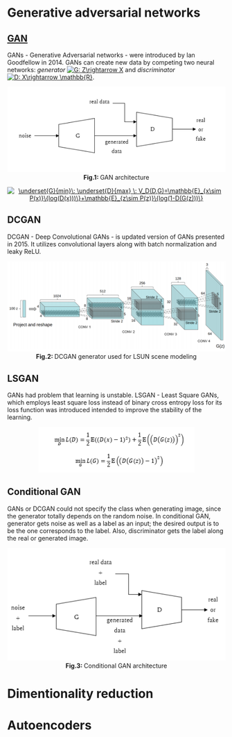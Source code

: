# Generative adversarial networks
## [GAN](/examples/unsupervised_learning/mnist)
GANs - Generative Adversarial networks - were introduced by Ian Goodfellow in 2014. GANs can create new data by competing two neural networks: *generator* <a href="https://www.codecogs.com/eqnedit.php?latex=G:&space;Z\rightarrow&space;X" target="_blank"><img src="https://latex.codecogs.com/gif.latex?G:&space;Z\rightarrow&space;X" title="G: Z\rightarrow X" /></a> and *discriminator* <a href="https://www.codecogs.com/eqnedit.php?latex=D:&space;X\rightarrow&space;\mathbb{R}" target="_blank"><img src="https://latex.codecogs.com/gif.latex?D:&space;X\rightarrow&space;\mathbb{R}" title="D: X\rightarrow \mathbb{R}" /></a>. 

<p align="center">
  <img src="/assets/gan_diagram.PNG"/>
  <br>
  <b> Fig.1: </b> GAN architecture
</p>

<p align="center">
<a href="https://www.codecogs.com/eqnedit.php?latex=\underset{G}{min}\:&space;\underset{D}{max}&space;\:&space;V_D(D,G)=\mathbb{E}_{x\sim&space;P(x)}\{log(D(x)))\}&plus;\mathbb{E}_{z\sim&space;P(z)}\{log(1-D(G(z)))\}" target="_blank"><img src="https://latex.codecogs.com/gif.latex?\underset{G}{min}\:&space;\underset{D}{max}&space;\:&space;V_D(D,G)=\mathbb{E}_{x\sim&space;P(x)}\{log(D(x)))\}&plus;\mathbb{E}_{z\sim&space;P(z)}\{log(1-D(G(z)))\}" title="\underset{G}{min}\: \underset{D}{max} \: V_D(D,G)=\mathbb{E}_{x\sim P(x)}\{log(D(x)))\}+\mathbb{E}_{z\sim P(z)}\{log(1-D(G(z)))\}" /></a>
</p>

## DCGAN
DCGAN - Deep Convolutional GANs - is updated version of GANs presented in 2015. It utilizes convolutional layers along with batch normalization and leaky ReLU.

<p align="center">
  <img src="/assets/DCGAN.png"/ width=600>
  <br>
  <b> Fig.2: </b> DCGAN generator used for LSUN scene modeling
</p>

## LSGAN
GANs had problem that learning is unstable. LSGAN - Least Square GANs, which employs least square loss instead of binary cross entropy loss for its loss function was introduced intended to improve the stability of the learning. 

<p align="center">
  <img src="/assets/lsgan.PNG"/>
</p>

## Conditional GAN
GANs or DCGAN could not specify the class when generating image, since the generator totally depends on the random noise. In conditional GAN, generator gets noise as well as a label as an input; the desired output is to be the one corresponds to the label.  Also, discriminator gets the label along the real or generated image.

<p align="center">
  <img src="/assets/conditional_gan.PNG"/>
  <br>
  <b> Fig.3: </b> Conditional GAN architecture
</p>

# Dimentionality reduction

# Autoencoders
